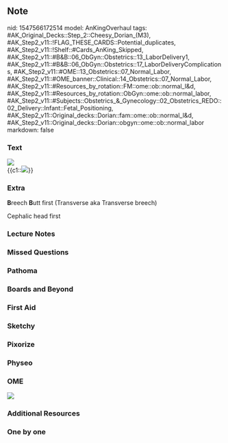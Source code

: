 ## Note
nid: 1547566172514
model: AnKingOverhaul
tags: #AK_Original_Decks::Step_2::Cheesy_Dorian_(M3), #AK_Step2_v11::!FLAG_THESE_CARDS::Potential_duplicates, #AK_Step2_v11::!Shelf::#Cards_AnKing_Skipped, #AK_Step2_v11::#B&B::06_ObGyn::Obstetrics::13_LaborDelivery1, #AK_Step2_v11::#B&B::06_ObGyn::Obstetrics::17_LaborDeliveryComplications, #AK_Step2_v11::#OME::13_Obstetrics::07_Normal_Labor, #AK_Step2_v11::#OME_banner::Clinical::14_Obstetrics::07_Normal_Labor, #AK_Step2_v11::#Resources_by_rotation::FM::ome::ob::normal_l&d, #AK_Step2_v11::#Resources_by_rotation::ObGyn::ome::ob::normal_labor, #AK_Step2_v11::#Subjects::Obstetrics_&_Gynecology::02_Obstetrics_REDO::02_Delivery::Infant::Fetal_Positioning, #AK_Step2_v11::Original_decks::Dorian::fam::ome::ob::normal_l&d, #AK_Step2_v11::Original_decks::Dorian::obgyn::ome::ob::normal_labor
markdown: false

### Text
<img src="paste-187144609988609%20(2).jpg">
<div>
  {{c1::<img src="paste-187251984171009%20(1).jpg">}}
</div>

### Extra
<b>B</b>reech <b>B</b>utt first (Transverse aka Transverse breech)
<div>
  Cephalic head first
</div>

### Lecture Notes


### Missed Questions


### Pathoma


### Boards and Beyond


### First Aid


### Sketchy


### Pixorize


### Physeo


### OME
<div class="ome-widget">
  <a href=
  "https://onlinemeded.org/spa/obstetrics/normal-labor/acquire?ref=anki">
  <img src="_OME_AnkiFlashcards_Lesson_3.png"></a>
</div>

### Additional Resources


### One by one

